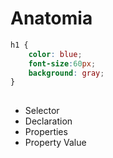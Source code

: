 # Anatomia

```css
h1 {
    color: blue;
    font-size:60px;
    background: gray;
}
 
 ```

* Selector
* Declaration
* Properties
* Property Value